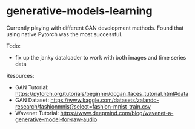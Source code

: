 # generative-models-learning

Currently playing with different GAN development methods. Found that using native Pytorch was the most successful.

Todo:
- fix up the janky dataloader to work with both images and time series data

Resources:
- GAN Tutorial: https://pytorch.org/tutorials/beginner/dcgan_faces_tutorial.html#data
- GAN Dataset: https://www.kaggle.com/datasets/zalando-research/fashionmnist?select=fashion-mnist_train.csv
- Wavenet Tutorial: https://www.deepmind.com/blog/wavenet-a-generative-model-for-raw-audio
